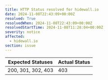 ```yaml
---
title: HTTP Status resolved for hidewall.io
date: 2024-11-08T22:43:09+00:00Z
resolved: True
resolvedWhen: 2024-11-08T22:43:09+00:00Z
resolvedStartTime: 2024-11-08T11:28:04+00:00Z
severity: notice
affected:
  - hidewall.io
section: issue
---
```


| Expected Statuses | Actual Status  |
|-------------------|----------------|
| 200, 301, 302, 403 | 403 |
